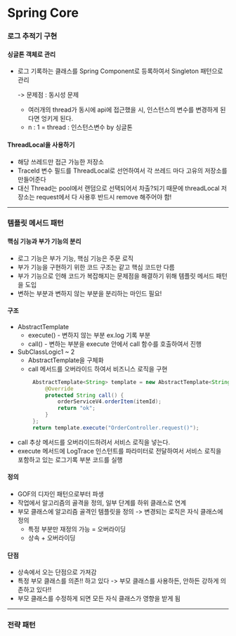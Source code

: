 # Spring Core 

### 로그 추적기 구현
#### 싱글톤 객체로 관리
* 로그 기록하는 클래스를 Spring Component로 등록하여서 Singleton 패턴으로 관리
    
    -> 문제점 : 동시성 문제 
  * 여러개의 thread가 동시에 api에 접근했을 시, 인스턴스의 변수를 변경하게 된다면 엉키게 된다.
  * n : 1 = thread : 인스턴스변수 by 싱글톤

#### ThreadLocal을 사용하기
* 해당 쓰레드만 접근 가능한 저장소
* TraceId 변수 필드를 ThreadLocal로 선언하여서 각 쓰레드 마다 고유의 저장소를 만들어준다
* 대신 Thread는 pool에서 랜덤으로 선택되어서 차출?되기 때문에 threadLocal 저장소는 request에서 다 사용후 반드시 remove 해주어야 함!
---
### 템플릿 메서드 패턴
#### 핵심 기능과 부가 기능의 분리
* 로그 기능은 부가 기능, 핵심 기능은 주문 로직
* 부가 기능을 구현하기 위한 코드 구조는 같고 핵심 코드만 다름
* 부가 기능으로 인해 코드가 복잡해지는 문제점을 해결하기 위해 템플릿 메서드 패턴을 도입
* 변하는 부분과 변하지 않는 부분을 분리하는 마인드 필요!

#### 구조
* AbstractTemplate
  * execute() - 변하지 않는 부분 ex.log 기록 부분
  * call() - 변하는 부분을 execute 안에서 call 함수를 호출하여서 진행
* SubClassLogic1 ~ 2
  * AbstractTemplate을 구체화
  * call 메서드를 오버라이드 하여서 비즈니스 로직을 구현

```java
        AbstractTemplate<String> template = new AbstractTemplate<String>(trace) {
            @Override
            protected String call() {
                orderServiceV4.orderItem(itemId);
                return "ok";
            }
        };
        return template.execute("OrderController.request()");
```
* call 추상 메서드를 오버라이드하려서 서비스 로직을 넣는다.
* execute 메서드에 LogTrace 인스턴트를 파라미터로 전달하여서 서비스 로직을 포함하고 있는 로그기록 부분 코드를 실행

#### 정의
* GOF의 디자인 패턴으로부터 파생
* 작업에서 알고리즘의 골격을 정의, 일부 단계를 하위 클래스로 연계
* 부모 클래스에 알고리즘 골격인 템플릿을 정의 -> 변경되는 로직은 자식 클래스에 정의
  * 특정 부분만 재정의 가능 = 오버라이딩
  * 상속 + 오버라이딩 

#### 단점
* 상속에서 오는 단점으로 가져감
* 특정 부모 클래스를 의존!! 하고 있다 -> 부모 클래스를 사용하든, 안하든 강하게 의존하고 있다!!
* 부모 클래스를 수정하게 되면 모든 자식 클래스가 영향을 받게 됨

---
### 전략 패턴

